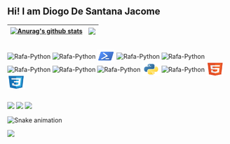 ## Hi! I am Diogo De Santana Jacome

| <a href="https://github.com/Didjacome/github-readme-stats"><img align="center" src="https://github-readme-stats.vercel.app/api?username=Didjacome&show_icons=true&include_all_commits=true&theme=buefy&hide_border=true" alt="Anurag's github stats" /></a> | <a href="https://github.com/Didjacome/github-readme-stats"><img align="center" src="https://github-readme-stats.vercel.app/api/top-langs/?username=Didjacome&layout=compact&theme=buefy&hide_border=true" /></a> |
| ------------- | ------------- |

<div style="display: inline_block"><br>
  <img align="center" alt="Rafa-Python" height="30" width="120" src="https://cdn.worldvectorlogo.com/logos/windows-server.svg">
  <img align="center" alt="Rafa-Python" height="30" width="40" src="https://www.svgrepo.com/show/303372/azure-1-logo.svg">
  <img align="center" alt="Rafa-Python" height="30" width="40" src="https://raw.githubusercontent.com/vscode-icons/vscode-icons/master/icons/file_type_powershell.svg">
  <img align="center" alt="Rafa-Python" height="30" width="40" src="https://www.vectorlogo.zone/logos/terraformio/terraformio-icon.svg">
  <img align="center" alt="Rafa-Python" height="30" width="40" src="https://cdn.jsdelivr.net/gh/devicons/devicon/icons/bash/bash-plain.svg">
  <img align="center" alt="Rafa-Python" height="30" width="40" src="https://www.vectorlogo.zone/logos/vagrantup/vagrantup-icon.svg">
  <img align="center" alt="Rafa-Python" height="30" width="40" src="https://www.svgrepo.com/show/349342/docker.svg">
  <img align="center" alt="Rafa-Python" height="40" width="47" src="https://cdn.jsdelivr.net/gh/devicons/devicon/icons/kubernetes/kubernetes-plain-wordmark.svg">
  <img align="center" alt="Rafa-Python" height="30" width="40" src="https://raw.githubusercontent.com/devicons/devicon/master/icons/python/python-original.svg">
  <img align="center" alt="Rafa-Python" height="30" width="40" src="https://www.vectorlogo.zone/logos/ansible/ansible-icon.svg">
  <img align="center" alt="Rafa-HTML" height="30" width="40" src="https://raw.githubusercontent.com/devicons/devicon/master/icons/html5/html5-original.svg">
  <img align="center" alt="Rafa-CSS" height="30" width="40" src="https://raw.githubusercontent.com/devicons/devicon/master/icons/css3/css3-original.svg">
</div>
  

##

<div> 
  <a href="https://www.linkedin.com/in/diogo-de-santana-jacome-a33932196/" target="_blank"><img src="https://img.shields.io/badge/-LinkedIn-%230077B5?style=for-the-badge&logo=linkedin&logoColor=white" target="_blank"></a> 
  <a E-mail: diogo.jacome@outlook.com  target="_blank"><img src="https://img.shields.io/badge/Microsoft_Teams-6264A7?style=for-the-badge&logo=microsoft-teams&logoColor=white" target="_blank"></a> 
  <a href="https://t.me/diogojacome" target="_blank"><img src="https://img.shields.io/badge/Telegram-2CA5E0?style=for-the-badge&logo=telegram&logoColor=white" target="_blank"></a> 

  ![Snake animation](https://github.com/Didjacome/Didjacome/blob/output/github-contribution-grid-snake.svg#gh-dark-mode-only)
 
</div>
  
![](https://github.com/didjacome/didjacome/workflows/snake/badge.svg) 
  
